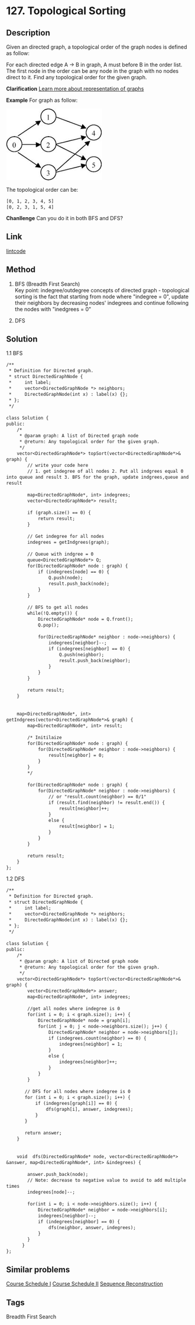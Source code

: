 # 127. Topological Sorting

## Description
Given an directed graph, a topological order of the graph nodes is defined as follow:

For each directed edge A -> B in graph, A must before B in the order list.
The first node in the order can be any node in the graph with no nodes direct to it.
Find any topological order for the given graph.

**Clarification**
[Learn more about representation of graphs](http://www.lintcode.com/help/graph)

**Example**
For graph as follow:

![alt text](images.jpg)

The topological order can be:
```
[0, 1, 2, 3, 4, 5]
[0, 2, 3, 1, 5, 4]
```
**Chanllenge**
Can you do it in both BFS and DFS?

## Link
[lintcode](https://www.lintcode.com/problem/topological-sorting)

## Method
1. BFS (Breadth First Search)   
Key point: indegree/outdegree concepts of directed graph - topological sorting is the fact that starting from node where "indegree = 0", update their neighbors by decreasing nodes' indegrees and continue following the nodes with "inedgrees = 0"

2. DFS 

## Solution
1.1 BFS
~~~
/**
 * Definition for Directed graph.
 * struct DirectedGraphNode {
 *     int label;
 *     vector<DirectedGraphNode *> neighbors;
 *     DirectedGraphNode(int x) : label(x) {};
 * };
 */

class Solution {
public:
    /*
     * @param graph: A list of Directed graph node
     * @return: Any topological order for the given graph.
     */
    vector<DirectedGraphNode*> topSort(vector<DirectedGraphNode*>& graph) {
        // write your code here
        // 1. get indegree of all nodes 2. Put all indgrees equal 0 into queue and result 3. BFS for the graph, update indgrees,queue and result
        
        map<DirectedGraphNode*, int> indegrees;
        vector<DirectedGraphNode*> result;
        
        if (graph.size() == 0) {
            return result;
        }
        
        // Get indegree for all nodes
        indegrees = getIndgrees(graph);
        
        // Queue with indgree = 0
        queue<DirectedGraphNode*> Q;
        for(DirectedGraphNode* node : graph) {
            if (indegrees[node] == 0) {
                Q.push(node);
                result.push_back(node);
            }
        }
        
        // BFS to get all nodes
        while(!Q.empty()) {
            DirectedGraphNode* node = Q.front();
            Q.pop();
            
            for(DirectedGraphNode* neighbor : node->neighbors) {
                indegrees[neighbor]--;
                if (indegrees[neighbor] == 0) {
                    Q.push(neighbor);
                    result.push_back(neighbor);
                }
            }
        }
        
        return result;
    }
    
    
    map<DirectedGraphNode*, int> getIndgrees(vector<DirectedGraphNode*>& graph) {
        map<DirectedGraphNode*, int> result;

        /* Initilaize
        for(DirectedGraphNode* node : graph) {
            for(DirectedGraphNode* neighbor : node->neighbors) {
                result[neighbor] = 0;
            }
        }
        */

        for(DirectedGraphNode* node : graph) {
            for(DirectedGraphNode* neighbor : node->neighbors) {
                // or "result.count(neighbor) == 0/1"
                if (result.find(neighbor) != result.end()) {
                    result[neighbor]++;
                }
                else {
                    result[neighbor] = 1;
                }
            }
        }
        
        return result;
    }
};
~~~


1.2 DFS
~~~
/**
 * Definition for Directed graph.
 * struct DirectedGraphNode {
 *     int label;
 *     vector<DirectedGraphNode *> neighbors;
 *     DirectedGraphNode(int x) : label(x) {};
 * };
 */

class Solution {
public:
    /*
     * @param graph: A list of Directed graph node
     * @return: Any topological order for the given graph.
     */
    vector<DirectedGraphNode*> topSort(vector<DirectedGraphNode*>& graph) {
        vector<DirectedGraphNode*> answer;
        map<DirectedGraphNode*, int> indegrees;
           
        //get all nodes where indegree is 0
        for(int i = 0; i < graph.size(); i++) {
            DirectedGraphNode* node = graph[i];
            for(int j = 0; j < node->neighbors.size(); j++) {
                DirectedGraphNode* neighbor = node->neighbors[j];
                if (indegrees.count(neighbor) == 0) {
                    indegrees[neighbor] = 1;
                }
                else {
                    indegrees[neighbor]++;
                }
            }   
        }
           
       // DFS for all nodes where indegree is 0
       for (int i = 0; i < graph.size(); i++) {
           if (indegrees[graph[i]] == 0) {
               dfs(graph[i], answer, indegrees);
           }
       }
           
       return answer;
    }  
      
      
    void  dfs(DirectedGraphNode* node, vector<DirectedGraphNode*> &answer, map<DirectedGraphNode*, int> &indegrees) {
          
        answer.push_back(node);
        // Note: decrease to negative value to avoid to add multiple times
        indegrees[node]--;
        
        for(int i = 0; i < node->neighbors.size(); i++) {
            DirectedGraphNode* neighbor = node->neighbors[i];
            indegrees[neighbor]--;
            if (indegrees[neighbor] == 0) {
                dfs(neighbor, answer, indegrees);
            }
        }
      }
};        
~~~

## Similar problems
[Course Schedule I](https://www.lintcode.com/problem/course-schedule/)
[Course Schedule II](https://www.lintcode.com/problem/course-schedule-ii/)
[Sequence Reconstruction](https://www.lintcode.com/problem/sequence-reconstruction/)

## Tags
Breadth First Search  
